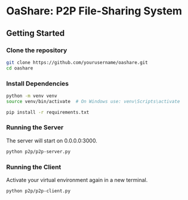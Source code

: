# OaShare: P2P File-Sharing System

## Getting Started

### Clone the repository

```bash
git clone https://github.com/yourusername/oashare.git
cd oashare
```

### Install Dependencies

```bash
python -m venv venv
source venv/bin/activate  # On Windows use: venv\Scripts\activate

pip install -r requirements.txt
```

### Running the Server
The server will start on 0.0.0.0:3000.
```bash
python p2p/p2p-server.py
```

### Running the Client
Activate your virtual environment again in a new terminal.
```bash
python p2p/p2p-client.py
```
